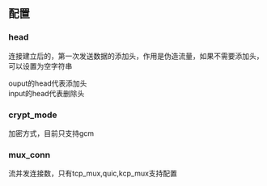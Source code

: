 ## 配置
### head
连接建立后的，第一次发送数据的添加头，作用是伪造流量，如果不需要添加头，可以设置为空字符串

ouput的head代表添加头<br>
input的head代表删除头<br>

### crypt_mode
加密方式，目前只支持gcm

### mux_conn
流并发连接数，只有tcp_mux,quic,kcp_mux支持配置
